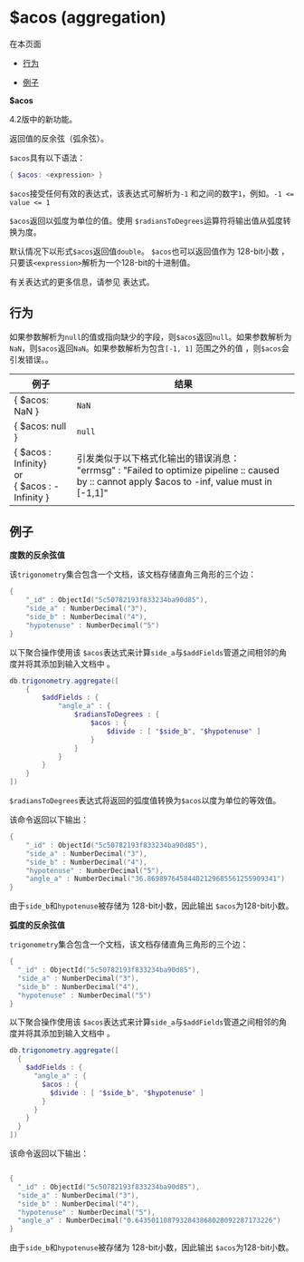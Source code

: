 # [ ](#)$acos (aggregation)

[]()

在本页面

*   [行为](#behavior)

*   [例子](#examples)

**$acos**

4.2版中的新功能。

返回值的反余弦（弧余弦）。

`$acos`具有以下语法：

```powershell
{ $acos: <expression> }
```

`$acos`接受任何有效的表达式，该表达式可解析为`-1` 和之间的数字`1`，例如。`-1 <= value <= 1`

`$acos`返回以弧度为单位的值。使用 `$radiansToDegrees`运算符将输出值从弧度转换为度。

默认情况下以形式`$acos`返回值`double`。 `$acos`也可以返回值作为 128-bit小数 ，只要该`<expression>`解析为一个128-bit的十进制值。

有关表达式的更多信息，请参见 表达式。

## <span id="behavior">行为</span>

如果参数解析为`null`的值或指向缺少的字段，则`$acos`返回`null`。如果参数解析为`NaN`，则`$acos`返回`NaN`。如果参数解析为包含`[-1, 1]` 范围之外的值 ，则`$acos`会引发错误。。

| 例子                                                   | 结果                                                         |
| ------------------------------------------------------ | ------------------------------------------------------------ |
| { $acos: NaN }                                         | `NaN`                                                        |
| { $acos: null }                                        | `null`                                                       |
| { $acos : Infinity}<br />or<br />{ $acos : -Infinity } | 引发类似于以下格式化输出的错误消息：<br />"errmsg" :   "Failed to optimize pipeline :: caused by :: cannot   apply $acos to -inf, value must in [-1,1]" |

## <span id="examples">例子</span>

**度数的反余弦值**

该`trigonometry`集合包含一个文档，该文档存储直角三角形的三个边：

```powershell
{
    "_id" : ObjectId("5c50782193f833234ba90d85"),
    "side_a" : NumberDecimal("3"),
    "side_b" : NumberDecimal("4"),
    "hypotenuse" : NumberDecimal("5")
}
```

以下聚合操作使用该 `$acos`表达式来计算`side_a`与`$addFields`管道之间相邻的角度并将其添加到输入文档中 。

```powershell
db.trigonometry.aggregate([
    {
        $addFields : {
            "angle_a" : {
                $radiansToDegrees : {
                    $acos : {
                        $divide : [ "$side_b", "$hypotenuse" ]
                    }
                }
            }
        }
    }
])
```

`$radiansToDegrees`表达式将返回的弧度值转换为`$acos`以度为单位的等效值。

该命令返回以下输出：

```powershell
{
    "_id" : ObjectId("5c50782193f833234ba90d85"),
    "side_a" : NumberDecimal("3"),
    "side_b" : NumberDecimal("4"),
    "hypotenuse" : NumberDecimal("5"),
    "angle_a" : NumberDecimal("36.86989764584402129685561255909341")
}
```

由于`side_b`和`hypotenuse`被存储为 128-bit小数，因此输出 `$acos`为128-bit小数。

**弧度的反余弦值**

`trigonometry`集合包含一个文档，该文档存储直角三角形的三个边：

```powershell
{
  "_id" : ObjectId("5c50782193f833234ba90d85"),
  "side_a" : NumberDecimal("3"),
  "side_b" : NumberDecimal("4"),
  "hypotenuse" : NumberDecimal("5")
}
```

以下聚合操作使用该 `$acos`表达式来计算`side_a`与`$addFields`管道之间相邻的角度并将其添加到输入文档中 。

```powershell
db.trigonometry.aggregate([
  {
    $addFields : {
      "angle_a" : {
        $acos : {
          $divide : [ "$side_b", "$hypotenuse" ]
        }
      }
    }
  }
])
```

该命令返回以下输出：

```powershell

{
  "_id" : ObjectId("5c50782193f833234ba90d85"),
  "side_a" : NumberDecimal("3"),
  "side_b" : NumberDecimal("4"),
  "hypotenuse" : NumberDecimal("5"),
  "angle_a" : NumberDecimal("0.6435011087932843868028092287173226")
}
```

由于`side_b`和`hypotenuse`被存储为 128-bit小数，因此输出 `$acos`为128-bit小数。